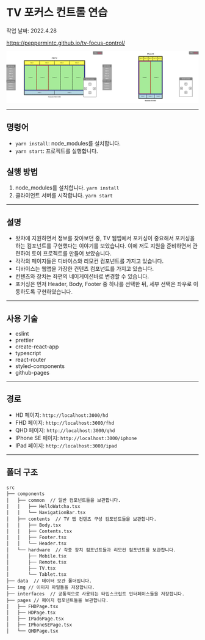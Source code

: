 # TV 포커스 컨트롤 연습

작업 날짜: 2022.4.28

https://peppermintc.github.io/tv-focus-control/

<img src="./previews/preview.png" alt="preview" />

---

## 명령어

- `yarn install`: node_modules를 설치합니다.
- `yarn start`: 프로젝트를 실행합니다.

## 실행 방법

1. node_modules를 설치합니다. `yarn install`
2. 클라이언트 서버를 시작합니다. `yarn start`

---

## 설명

- 왓챠에 지원하면서 정보를 찾아보던 중, TV 웹앱에서 포커싱이 중요해서 포커싱을 하는 컴포넌트를 구현했다는 이야기를 보았습니다. 이에 저도 지원을 준비하면서 관련하여 토이 프로젝트를 만들어 보았습니다.
- 각각의 페이지들은 디바이스와 리모컨 컴포넌트를 가지고 있습니다.
- 디바이스는 웹앱을 가장한 컨텐츠 컴포넌트를 가지고 있습니다.
- 컨텐츠와 장치는 좌편의 네이게이션바로 변경할 수 있습니다.
- 포커싱은 먼저 Header, Body, Footer 중 하나를 선택한 뒤, 세부 선택은 좌우로 이동하도록 구현하였습니다.

---

## 사용 기술

- eslint
- prettier
- create-react-app
- typescript
- react-router
- styled-components
- github-pages

---

## 경로

- HD 페이지: `http://localhost:3000/hd`
- FHD 페이지: `http://localhost:3000/fhd`
- QHD 페이지: `http://localhost:3000/qhd`
- IPhone SE 페이지: `http://localhost:3000/iphone`
- IPad 페이지: `http://localhost:3000/ipad`

---

## 폴더 구조

```
src
├── components
│   ├── common  // 일반 컴포넌트들을 보관합니다.
│   │   ├── HelloWatcha.tsx
│   │   └── NavigationBar.tsx
│   ├── contents  // TV 앱 컨텐츠 구성 컴포넌트들을 보관합니다.
│   │   ├── Body.tsx
│   │   ├── Contents.tsx
│   │   ├── Footer.tsx
│   │   └── Header.tsx
│   └── hardware  // 각종 장치 컴포넌트들과 리모컨 컴포넌트를 보관합니다.
│       ├── Mobile.tsx
│       ├── Remote.tsx
│       ├── TV.tsx
│       └── Tablet.tsx
├── data  // 데이터 보관 폴더입니다.
├── img // 이미지 파일들을 저장합니다.
├── interfaces  // 공통적으로 사용되는 타입스크립트 인터페이스들을 저장합니다.
├── pages // 페이지 컴포넌트들을 보관합니다.
│   ├── FHDPage.tsx
│   ├── HDPage.tsx
│   ├── IPad6Page.tsx
│   ├── IPhoneSEPage.tsx
│   └── QHDPage.tsx
```
